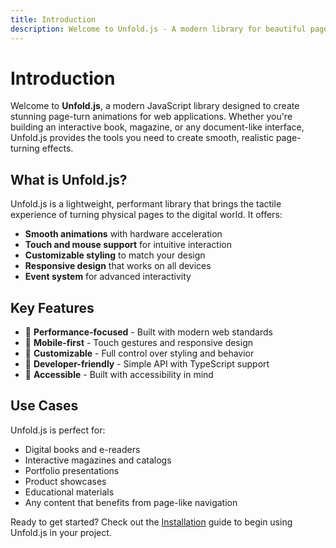 ```yaml
---
title: Introduction
description: Welcome to Unfold.js - A modern library for beautiful page-turn animations
---
```


# Introduction

Welcome to **Unfold.js**, a modern JavaScript library designed to create stunning page-turn animations for web applications. Whether you're building an interactive book, magazine, or any document-like interface, Unfold.js provides the tools you need to create smooth, realistic page-turning effects.

## What is Unfold.js?

Unfold.js is a lightweight, performant library that brings the tactile experience of turning physical pages to the digital world. It offers:

- **Smooth animations** with hardware acceleration
- **Touch and mouse support** for intuitive interaction
- **Customizable styling** to match your design
- **Responsive design** that works on all devices
- **Event system** for advanced interactivity

## Key Features

- 🚀 **Performance-focused** - Built with modern web standards
- 📱 **Mobile-first** - Touch gestures and responsive design
- 🎨 **Customizable** - Full control over styling and behavior
- 🔧 **Developer-friendly** - Simple API with TypeScript support
- 📖 **Accessible** - Built with accessibility in mind

## Use Cases

Unfold.js is perfect for:

- Digital books and e-readers
- Interactive magazines and catalogs
- Portfolio presentations
- Product showcases
- Educational materials
- Any content that benefits from page-like navigation

Ready to get started? Check out the [Installation](/getting-started/installation) guide to begin using Unfold.js in your project. 